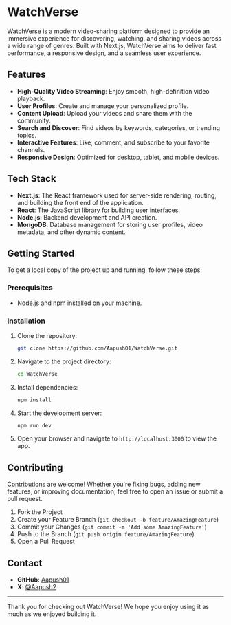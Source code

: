 # WatchVerse

WatchVerse is a modern video-sharing platform designed to provide an immersive experience for discovering, watching, and sharing videos across a wide range of genres. Built with Next.js, WatchVerse aims to deliver fast performance, a responsive design, and a seamless user experience.

## Features

- **High-Quality Video Streaming**: Enjoy smooth, high-definition video playback.
- **User Profiles**: Create and manage your personalized profile.
- **Content Upload**: Upload your videos and share them with the community.
- **Search and Discover**: Find videos by keywords, categories, or trending topics.
- **Interactive Features**: Like, comment, and subscribe to your favorite channels.
- **Responsive Design**: Optimized for desktop, tablet, and mobile devices.

## Tech Stack

- **Next.js**: The React framework used for server-side rendering, routing, and building the front end of the application.
- **React**: The JavaScript library for building user interfaces.
- **Node.js**: Backend development and API creation.
- **MongoDB**: Database management for storing user profiles, video metadata, and other dynamic content.

## Getting Started

To get a local copy of the project up and running, follow these steps:

### Prerequisites

- Node.js and npm installed on your machine.

### Installation

1. Clone the repository:
    ```bash
    git clone https://github.com/Aapush01/WatchVerse.git
    ```
2. Navigate to the project directory:
    ```bash
    cd WatchVerse
    ```
3. Install dependencies:
    ```bash
    npm install
    ```
4. Start the development server:
    ```bash
    npm run dev
    ```
5. Open your browser and navigate to `http://localhost:3000` to view the app.

## Contributing

Contributions are welcome! Whether you're fixing bugs, adding new features, or improving documentation, feel free to open an issue or submit a pull request.

1. Fork the Project
2. Create your Feature Branch (`git checkout -b feature/AmazingFeature`)
3. Commit your Changes (`git commit -m 'Add some AmazingFeature'`)
4. Push to the Branch (`git push origin feature/AmazingFeature`)
5. Open a Pull Request


## Contact

- **GitHub**: [Aapush01](https://github.com/Aapush01)
- **X**: [@Aapush2](https://twitter.com/Aapush2)

---

Thank you for checking out WatchVerse! We hope you enjoy using it as much as we enjoyed building it.

